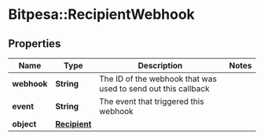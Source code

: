 # Bitpesa::RecipientWebhook

## Properties
Name | Type | Description | Notes
------------ | ------------- | ------------- | -------------
**webhook** | **String** | The ID of the webhook that was used to send out this callback | 
**event** | **String** | The event that triggered this webhook | 
**object** | [**Recipient**](Recipient.md) |  | 


